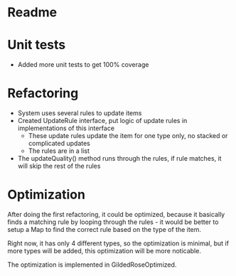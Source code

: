 # Readme

# Unit tests

* Added more unit tests to get 100% coverage

# Refactoring

* System uses several rules to update items
* Created UpdateRule interface, put logic of update rules in implementations of this interface
    * These update rules update the item for one type only, no stacked or complicated updates
    * The rules are in a list
* The updateQuality() method runs through the rules, if rule matches, it will skip the rest of the rules

# Optimization
After doing the first refactoring, it could be optimized, because it basically finds a matching rule by looping through the
rules - it would be better to setup a Map to find the correct rule based on the type of the item.

Right now, it has only 4 different types, so the optimization is minimal, but if more types will be added, this
optimization will be more noticable.

The optimization is implemented in GildedRoseOptimized.



